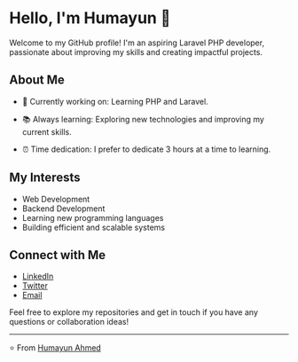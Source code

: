 # Hello, I'm Humayun 👋

Welcome to my GitHub profile! I'm an aspiring Laravel PHP developer, passionate about improving my skills and creating impactful projects.

## About Me

- 💼 Currently working on: Learning PHP and Laravel.

- 📚 Always learning: Exploring new technologies and improving my current skills.

- ⏰ Time dedication: I prefer to dedicate 3 hours at a time to learning.


## My Interests

- Web Development
- Backend Development
- Learning new programming languages
- Building efficient and scalable systems

## Connect with Me

- [LinkedIn](your-linkedin-profile)
- [Twitter](your-twitter-profile)
- [Email](mailto:your-email@example.com)

Feel free to explore my repositories and get in touch if you have any questions or collaboration ideas!

---

⭐️ From [Humayun Ahmed](your-github-profile)
